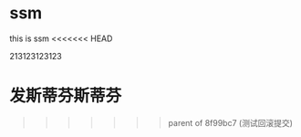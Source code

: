 # ssm
this  is ssm
<<<<<<< HEAD


213123123123


发斯蒂芬斯蒂芬
=======
>>>>>>> parent of 8f99bc7 (测试回滚提交)

